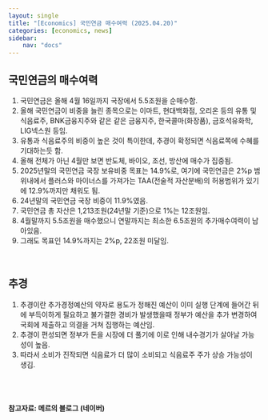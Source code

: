 ```yaml
---
layout: single
title: "[Economics] 국민연금 매수여력 (2025.04.20)"
categories: [economics, news]
sidebar:
    nav: "docs"
---
```


## 국민연금의 매수여력
1. 국민연금은 올해 4월 16일까지 국장에서 5.5조원을 순매수함.
1. 올해 국민연금이 비중을 늘린 종목으로는 이마트, 현대백화점, 오리온 등의 유통 및 식음료주, BNK금융지주와 같은 같은 금융지주, 한국콜마(화장품), 금호석유화학, LIG넥스원 등임.
1. 유통과 식음료주의 비중이 높은 것이 특이한데, 추경이 확정되면 식음료쪽에 수혜를 기대하는듯 함.
1. 올해 전체가 아닌 4월만 보면 반도체, 바이오, 조선, 방산에 매수가 집중됨.
1. 2025년말의 국민연금 국장 보유비중 목표는 14.9%로, 여기에 국민연금은 2%p 범위내에서 플러스와 마이너스를 가져가는 TAA(전술적 자산분배)의 허용범위가 있기에 12.9%까지만 채워도 됨.
1. 24년말의 국민연금 국장 비중이 11.9%였음.
1. 국민연금 총 자산은 1,213조원(24년말 기준)으로 1%는 12조원임.
1. 4월말까지 5.5조원을 매수했으니 연말까지는 최소한 6.5조원의 추가매수여력이 남아있음.
1. 그래도 목표인 14.9%까지는 2%p, 22조원 미달임.

<br/>

## 추경
1. 추경이란 추가경정예산의 약자로 용도가 정해진 예산이 이미 실행 단계에 들어간 뒤에 부득이하게 필요하고 불가결한 경비가 발생했을때 정부가 예산을 추가 변경하여 국회에 제출하고 의결을 거쳐 집행하는 예산임.
1. 추경이 편성되면 정부가 돈을 시장에 더 풀기에 이로 인해 내수경기가 살아날 가능성이 높음.
1. 따라서 소비가 진작되면 식음료가 더 많이 소비되고 식음료주 주가 상승 가능성이 생김.


<br/>
<br/>

#### 참고자료: 메르의 블로그 (네이버) 